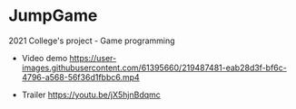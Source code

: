 # JumpGame
2021 College's project - Game programming

* Video demo 
https://user-images.githubusercontent.com/61395660/219487481-eab28d3f-bf6c-4796-a568-56f36d1fbbc6.mp4

* Trailer 
https://youtu.be/jX5hjnBdqmc
